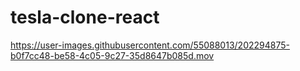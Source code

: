 # tesla-clone-react


https://user-images.githubusercontent.com/55088013/202294875-b0f7cc48-be58-4c05-9c27-35d8647b085d.mov


